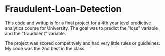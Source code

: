 # Fraudulent-Loan-Detection
This code and writup is for a final project for a 4th year level predictive analytics course for University. The goal was to predict the "loss" variable and the "fraudulent" variable. 

The project was scored competitvely and had very little rules or guidleines. My code was the 2nd best in the class.
